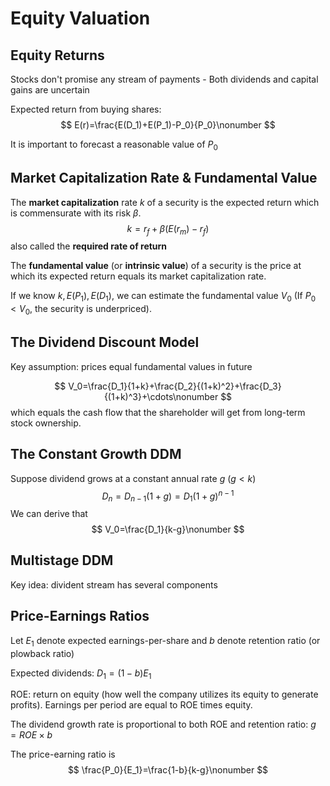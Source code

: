 # Equity Valuation

## Equity Returns

Stocks don't promise any stream of payments - Both dividends and capital gains are uncertain

Expected return from buying shares:
$$
E(r)=\frac{E(D_1)+E(P_1)-P_0}{P_0}\nonumber
$$

It is important to forecast a reasonable value of $P_0$

## Market Capitalization Rate & Fundamental Value

The **market capitalization** rate $k$ of a security is the expected return which is commensurate with its risk $\beta$​.
$$
k=r_f+\beta(E(r_m)-r_f)\nonumber
$$
also called the **required rate of return**

The **fundamental value** (or **intrinsic value**) of a security is the price at which its expected return equals its market capitalization rate.

If we know $k,E(P_1),E(D_1)$, we can estimate the fundamental value $V_0$ (If $P_0<V_0$, the security is underpriced).

## The Dividend Discount Model

Key assumption: prices equal fundamental values in future

$$
V_0=\frac{D_1}{1+k}+\frac{D_2}{(1+k)^2}+\frac{D_3}{(1+k)^3}+\cdots\nonumber
$$
which equals the cash flow that the shareholder will get from long-term stock ownership.

## The Constant Growth DDM

Suppose dividend grows at a constant annual rate $g$ ($g<k$)
$$
D_n=D_{n-1}(1+g)=D_1(1+g)^{n-1}\nonumber
$$
We can derive that
$$
V_0=\frac{D_1}{k-g}\nonumber
$$

## Multistage DDM

Key idea: divident stream has several components

## Price-Earnings Ratios

Let $E_1$ denote expected earnings-per-share and $b$ denote retention ratio (or plowback ratio)

Expected dividends: $D_1=(1-b)E_1$

ROE: return on equity (how well the company utilizes its equity to generate profits). Earnings per period are equal to ROE times equity.

The dividend growth rate is proportional to both ROE and retention ratio: $g=ROE\times b$​

The price-earning ratio is
$$
\frac{P_0}{E_1}=\frac{1-b}{k-g}\nonumber
$$
